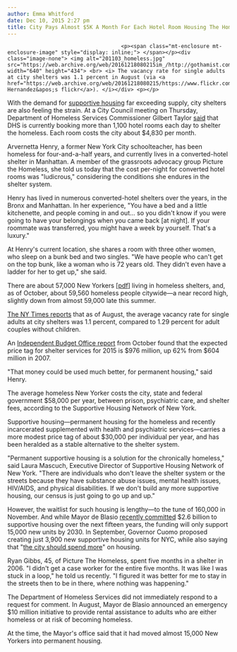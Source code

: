 ```yaml
---
author: Emma Whitford
date: Dec 10, 2015 2:27 pm
title: City Pays Almost $5K A Month For Each Hotel Room Housing The Homeless
---
```


	
										<p><span class="mt-enclosure mt-enclosure-image" style="display: inline;"> </span></p><div class="image-none"> <img alt="201103_homeless.jpg" src="https://web.archive.org/web/20161218080215im_/http://gothamist.com/attachments/nyc_ewhitford/201103_homeless.jpg" width="640" height="434"> <br> <i> The vacancy rate for single adults at city shelters was 1.1 percent in August (via <a href="https://web.archive.org/web/20161218080215/https://www.flickr.com/photos/hernanhernandez/3268363299/sizes/z/in/photostream/">Hernan Hernandez&apos;s flickr</a>). </i></div> <p></p>

<p>With the demand for <a href="https://web.archive.org/web/20161218080215/http://gothamist.com/2015/11/18/nyc_supportive_housing.php">supportive housing</a> far exceeding supply, city shelters are also feeling the strain. At a City Council meeting on Thursday, Department of Homeless Services Commissioner Gilbert Taylor <a href="https://web.archive.org/web/20161218080215/http://nypost.com/2015/12/10/each-homeless-person-with-hotel-housing-costs-the-city-5k-a-month/">said</a> that DHS is currently booking more than 1,100 hotel rooms each day to shelter the homeless. Each room costs the city about $4,830 per month.</p>

<p>Arvernetta Henry, a former New York City schoolteacher, has been homeless for four-and-a-half years, and currently lives in a converted-hotel shelter in Manhattan. A member of the grassroots advocacy group Picture the Homeless, she told us today that the cost per-night for converted hotel rooms was &quot;ludicrous,&quot; considering the conditions she endures in the shelter system. </p>

<p>Henry has lived in numerous converted-hotel shelters over the years, in the Bronx and Manhattan. In her experience, &quot;You have a bed and a little kitchenette, and people coming in and out... so you didn&apos;t know if you were going to have your belongings when you came back [at night]. If your roommate was transferred, you might have a week by yourself. That&apos;s a luxury.&quot; </p>

<p>At Henry&apos;s current location, she shares a room with three other women, who sleep on a bunk bed and two singles. &quot;We have people who can&apos;t get on the top bunk, like a woman who is 72 years old. They didn&apos;t even have a ladder for her to get up,&quot; she said. </p>

<p>There are about 57,000 New Yorkers [<a href="https://web.archive.org/web/20161218080215/http://www1.nyc.gov/assets/dhs/downloads/pdf/dailyreport.pdf">pdf</a>] living in homeless shelters, and, as of October, about 59,560 homeless people citywide&#x2014;a near record high, slightly down from almost 59,000 late this summer. </p>

<p><a href="https://web.archive.org/web/20161218080215/http://www.nytimes.com/2015/08/31/nyregion/mayor-de-blasio-authorizes-emergency-measure-to-aid-homeless-people.html?partner=rss&amp;emc=rss&amp;_r=0">The NY Times reports</a> that as of August, the average vacancy rate for single adults at city shelters was 1.1 percent, compared to 1.29 percent for adult couples without children.</p>

<p>An <a href="https://web.archive.org/web/20161218080215/http://gothamist.com/2015/10/16/homeless_costs_nyc.php">Independent Budget Office report</a> from October found that the expected price tag for shelter services for 2015 is $976 million, up 62% from $604 million in 2007. </p>

<p>&quot;That money could be used much better, for permanent housing,&quot; said Henry.</p>

<p>The average homeless New Yorker costs the city, state and federal government $58,000 per year, between prison, psychiatric care, and shelter fees, according to the Supportive Housing Network of New York. </p>

<p>Supportive housing&#x2014;permanent housing for the homeless and recently incarcerated supplemented with health and psychiatric services&#x2014;carries a more modest price tag of about $30,000 per individual per year, and has been heralded as a stable alternative to the shelter system. </p>

<p>&quot;Permanent supportive housing is a solution for the chronically homeless,&quot; said Laura Mascuch, Executive Director of Supportive Housing Network of New York. &quot;There are individuals who don&apos;t leave the shelter system or the streets because they have substance abuse issues, mental health issues, HIV/AIDS, and physical disabilities. If we don&apos;t build any more supportive housing, our census is just going to go up and up.&quot;</p>

<p>However, the waitlist for such housing is lengthy&#x2014;to the tune of 160,000 in November. And while Mayor de Blasio <a href="https://web.archive.org/web/20161218080215/http://gothamist.com/2015/11/18/nyc_supportive_housing.php">recently committed</a> $2.6 billion to supportive housing over the next fifteen years, the funding will only support 15,000 new units by 2030. In September, Governor Cuomo proposed creating just 3,900 new supportive housing units for NYC, while also saying that &quot;<a href="https://web.archive.org/web/20161218080215/http://nypost.com/2015/09/03/de-blasio-cuomo-clash-again-over-who-does-more-for-homeless/">the city should spend more</a>&quot; on housing.</p>

<p>Ryan Gibbs, 45, of Picture The Homeless, spent five months in a shelter in 2006. &quot;I didn&apos;t get a case worker for the entire five months. It was like I was stuck in a loop,&quot; he told us recently. &quot;I figured it was better for me to stay in the streets then to be in there, where nothing was happening.&quot;</p>

<p>The Department of Homeless Services did not immediately respond to a request for comment. In August, Mayor de Blasio announced an emergency $10 million initiative to provide rental assistance to adults who are either homeless or at risk of becoming homeless. </p>

<p>At the time, the Mayor&apos;s office said that it had moved almost 15,000 New Yorkers into permanent housing. <br>
</p>					
										
									
				